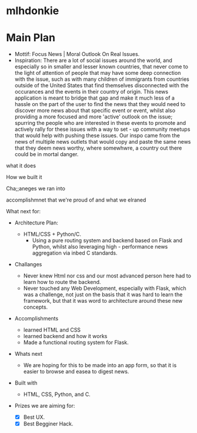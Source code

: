 # mlhdonkie
# Main Plan

- Mottif: Focus News | Moral Outlook On Real Issues.
- Inspiration: There are a lot of social issues around the world, and especially so in smaller and lesser known countries, that never come to the light of attention of people that may have some deep connection with the issue, such as with many children of immigrants from countries outside of the United States that find themselves disconnected with the occurances and the events in their country of origin. This news application is meant to bridge that gap and make it much less of a hassle on the part of the user to find the news that they would need to discover more news about that specific event or event, whilst also providing a more focused and more 'active' outlook on the issue; spurring the people who are interested in these events to promote and actively rally for these issues with a way to set - up community meetups that would help with pushing these issues. Our inspo came from the news of multiple news outlets that would copy and paste the same news that they deem news worthy, where somewhwre, a country out there could be in mortal danger. 

what it does

How we built it

Cha;;aneges we ran into 


accomplishmnet that we're proud of and what we elraned


What next for:


- Architecture Plan:
	* HTML/CSS + Python/C.
		* Using a pure routing system and backend based on Flask and Python, whilst also leveraging high - performance news aggregation via inbed C standards.

- Challanges
	* Never knew Html nor css and our most advanced person here had to learn how to route the backend.
	* Never touched any Web Development, especially with Flask, which was a challenge, not just on the basis that it was hard to learn the framework, but that it was word to architecture around these new concepts.

- Accomplishments
	* learned HTML and CSS
	* learned backend and how it works
	* Made a functional routing system for Flask.

- Whats next
	* We are hoping for this to be made into an app form, so that it is easier to browse and easea to digest news.

- Built with
	* HTML, CSS, Python, and C.

- Prizes we are aiming for:
	* [X] Best UX.
	* [X] Best Begginer Hack.
